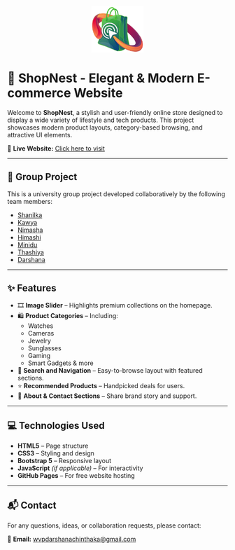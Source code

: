 <p align="center">
  <img src="images/logo.png" alt="ShopNest Logo" width="120" />
</p>

# 🛒 ShopNest - Elegant & Modern E-commerce Website

Welcome to **ShopNest**, a stylish and user-friendly online store designed to display a wide variety of lifestyle and tech products. This project showcases modern product layouts, category-based browsing, and attractive UI elements.

🔗 **Live Website:** [Click here to visit](https://darshanachinthaka.github.io/web-project-EC/)

---

## 👥 Group Project

This is a university group project developed collaboratively by the following team members:

- [Shanilka](https://github.com/shanilka1)
- [Kawya](https://github.com/KawyaDissanayaka)
- [Nimasha](https://github.com/nimashagayathri)
- [Himashi](https://github.com/HimashiLenora)
- [Minidu](https://github.com/minidu1)
- [Thashiya](https://github.com/thashiya12)
- [Darshana](https://github.com/DarshanaChinthaka)

---

## ✨ Features

- 🎞️ **Image Slider** – Highlights premium collections on the homepage.
- 🛍️ **Product Categories** – Including:
  - Watches
  - Cameras
  - Jewelry
  - Sunglasses
  - Gaming
  - Smart Gadgets & more
- 🔎 **Search and Navigation** – Easy-to-browse layout with featured sections.
- ⭐ **Recommended Products** – Handpicked deals for users.
- 🧾 **About & Contact Sections** – Share brand story and support.

---

## 💻 Technologies Used

- **HTML5** – Page structure
- **CSS3** – Styling and design
- **Bootstrap 5** – Responsive layout
- **JavaScript** *(if applicable)* – For interactivity
- **GitHub Pages** – For free website hosting


---

## 📬 Contact

For any questions, ideas, or collaboration requests, please contact:

📧 **Email:** [wvpdarshanachinthaka@gmail.com](mailto:wvpdarshanachinthaka@gmail.com?subject=ShopNest%20Project&body=Hello%20Darshana,)


